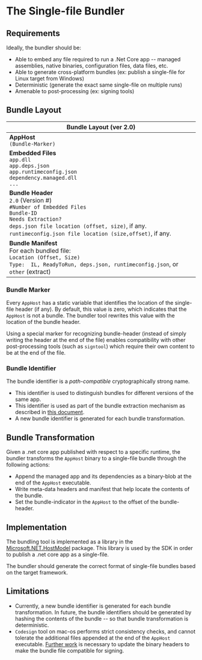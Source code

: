 # The Single-file Bundler

## Requirements

Ideally, the bundler should be:

* Able to embed any file required to run a .Net Core app -- managed assemblies, native binaries, configuration files, data files, etc.
* Able to generate cross-platform bundles (ex: publish a single-file for Linux target from Windows)
* Deterministic (generate the exact same single-file on multiple runs)
* Amenable to post-processing (ex: signing tools)

## Bundle Layout

| Bundle Layout (ver 2.0) |
| ------------------------------------------------------------ |
| **AppHost**<br />`(Bundle-Marker)`                               |
| **Embedded Files**<br />`app.dll` <br />`app.deps.json`<br />`app.runtimeconfig.json`<br />`dependency.managed.dll`<br />`...`<br /> |
| **Bundle Header** <br />`2.0` (Version #)<br /> `#Number of Embedded Files`<br />`Bundle-ID` <br />`Needs Extraction?`<br />`deps.json file location (offset, size)`, if any.<br />`runtimeconfig.json file location (size,offset)`, if any. |
| **Bundle Manifest**<br />For each bundled file:<br />   `Location (Offset, Size)`<br />   `Type:  IL, ReadyToRun, deps.json, runtimeconfig.json`, or `other` (extract) |

### Bundle Marker

Every `AppHost` has a static variable that identifies the location of the single-file header (if any).  By default, this value is zero, which indicates that the `AppHost` is not a bundle. The bundler tool rewrites this value with the location of the bundle header. 

Using a special marker for recognizing bundle-header (instead of simply writing the header at the end of the file) enables compatibility with other post-processing tools (such as `signtool`) which require their own content to be at the end of the file.

### Bundle Identifier

The bundle identifier is a *path-compatible* cryptographically strong name. 

* This identifier is used to distinguish bundles for different versions of the same app.
* This identifier is used as part of the bundle extraction mechanism as described in [this document](extract.md).
* A new bundle identifier is generated for each bundle transformation.  

## Bundle Transformation

Given a .net core app published with respect to a specific runtime, the bundler transforms the `AppHost` binary to a single-file bundle through the following actions:

* Append the managed app and its dependencies as a binary-blob at the end of the `AppHost` executable. 
* Write meta-data headers and manifest that help locate the contents of the bundle.
* Set the bundle-indicator in the `AppHost` to the offset of the bundle-header.

## Implementation

The bundling tool is implemented as a library in the [Microsoft.NET.HostModel](https://www.nuget.org/packages/Microsoft.NET.HostModel/) package. This library is used by the SDK in order to publish a .net core app as a single-file. 

The bundler should generate the correct format of single-file bundles based on the target framework.

## Limitations

* Currently, a new bundle identifier is generated for each bundle transformation.  In future, the bundle identifiers should be generated by hashing the contents of the bundle -- so that bundle transformation is deterministic.
*  `Codesign` tool on mac-os performs strict consistency checks, and cannot tolerate the additional files appended at the end of the `AppHost` executable. [Further work](https://github.com/dotnet/core-setup/issues/7065) is necessary to update the binary headers to make the bundle file compatible for signing. 

